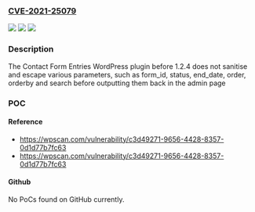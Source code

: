 ### [CVE-2021-25079](https://cve.mitre.org/cgi-bin/cvename.cgi?name=CVE-2021-25079)
![](https://img.shields.io/static/v1?label=Product&message=Contact%20Form%20Entries%20%E2%80%93%20Contact%20Form%207%2C%20WPforms%20and%20more&color=blue)
![](https://img.shields.io/static/v1?label=Version&message=1.2.4%3C%201.2.4%20&color=brighgreen)
![](https://img.shields.io/static/v1?label=Vulnerability&message=CWE-79%20Cross-site%20Scripting%20(XSS)&color=brighgreen)

### Description

The Contact Form Entries WordPress plugin before 1.2.4 does not sanitise and escape various parameters, such as form_id, status, end_date, order, orderby and search before outputting them back in the admin page

### POC

#### Reference
- https://wpscan.com/vulnerability/c3d49271-9656-4428-8357-0d1d77b7fc63
- https://wpscan.com/vulnerability/c3d49271-9656-4428-8357-0d1d77b7fc63

#### Github
No PoCs found on GitHub currently.

